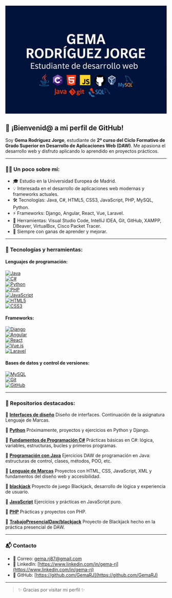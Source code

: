 <p align="center">
  <img src="https://github.com/GemaRJ/GemaRJ/blob/main/banner-gema.png?raw=true" alt="Estándarte de Gema Rodríguez Jorge">
</p>

## 🚀 ¡Bienvenid@ a mi perfil de GitHub!

Soy **Gema Rodríguez Jorge**, estudiante de **2º curso del Ciclo Formativo de Grado Superior en Desarrollo de Aplicaciones Web (DAW)**. Me apasiona el desarrollo web y disfruto aplicando lo aprendido en proyectos prácticos.

---

### 👩‍💻 Un poco sobre mí:

- 🎓 Estudio en la Universidad Europea de Madrid.  
- 💡 Interesada en el desarrollo de aplicaciones web modernas y frameworks actuales.  
- 🛠️ Tecnologías: Java, C#, HTML5, CSS3, JavaScript, PHP, MySQL, Python.  
- ⚡ Frameworks: Django, Angular, React, Vue, Laravel.  
- 🧰 Herramientas: Visual Studio Code, IntelliJ IDEA, Git, GitHub, XAMPP, DBeaver, VirtualBox, Cisco Packet Tracer.  
- 🌱 Siempre con ganas de aprender y mejorar.

---

### 🔧 Tecnologías y herramientas:

#### Lenguajes de programación:
[![Java](https://img.shields.io/badge/Java-ED8B00?logo=java&logoColor=white)](https://www.java.com/)  
[![C#](https://img.shields.io/badge/C%23-239120?logo=csharp&logoColor=white)](https://learn.microsoft.com/dotnet/csharp/)  
[![Python](https://img.shields.io/badge/Python-3776AB?logo=python&logoColor=white)](https://www.python.org/)  
[![PHP](https://img.shields.io/badge/PHP-777BB4?logo=php&logoColor=white)](https://www.php.net/)  
[![JavaScript](https://img.shields.io/badge/JavaScript-F7DF1E?logo=javascript&logoColor=black)](https://developer.mozilla.org/es/docs/Web/JavaScript)  
[![HTML5](https://img.shields.io/badge/HTML5-E34F26?logo=html5&logoColor=white)](https://developer.mozilla.org/es/docs/Web/HTML)  
[![CSS3](https://img.shields.io/badge/CSS3-1572B6?logo=css3&logoColor=white)](https://developer.mozilla.org/es/docs/Web/CSS)  

#### Frameworks:
[![Django](https://img.shields.io/badge/Django-092E20?logo=django&logoColor=white)](https://www.djangoproject.com/)  
[![Angular](https://img.shields.io/badge/Angular-DD0031?logo=angular&logoColor=white)](https://angular.io/)  
[![React](https://img.shields.io/badge/React-61DAFB?logo=react&logoColor=black)](https://reactjs.org/)  
[![Vue.js](https://img.shields.io/badge/Vue.js-4FC08D?logo=vue.js&logoColor=white)](https://vuejs.org/)  
[![Laravel](https://img.shields.io/badge/Laravel-FF2D20?logo=laravel&logoColor=white)](https://laravel.com/)  

#### Bases de datos y control de versiones:
[![MySQL](https://img.shields.io/badge/MySQL-4479A1?logo=mysql&logoColor=white)](https://www.mysql.com/)  
[![Git](https://img.shields.io/badge/Git-F05032?logo=git&logoColor=white)](https://git-scm.com/)  
[![GitHub](https://img.shields.io/badge/GitHub-181717?logo=github&logoColor=white)](https://github.com/)

---

### 📂 Repositorios destacados:

🔹 **[Interfaces de diseño](https://github.com/GemaRJ/Interfaces-de-diseño)** Diseño de interfaces. Continuación de la asignatura Lenguaje de Marcas.

🔹 **[Python](https://github.com/GemaRJ/Python)** Próximamente, proyectos y ejercicios en Python y Django.

🔹 **[Fundamentos de Programación C#](https://github.com/GemaRJ/Fundamentos-de-Programacion-Csharp)** Prácticas básicas en C#: lógica, variables, estructuras, bucles y primeros programas.

🔹 **[Programación con Java](https://github.com/GemaRJ/Programacion-con-Java)** Ejercicios DAW de programación en Java: estructuras de control, clases, métodos, POO, etc.

🔹 **[Lenguaje de Marcas](https://github.com/GemaRJ/Lenguaje-de-marcas)** Proyectos con HTML, CSS, JavaScript, XML y fundamentos del diseño web y accesibilidad.

🔹 **[blackjack](https://github.com/GemaRJ/blackjack)** Proyecto de juego Blackjack, desarrollo de lógica y experiencia de usuario.

🔹 **[JavaScript](https://github.com/GemaRJ/JavaScript)** Ejercicios y prácticas en JavaScript puro.

🔹 **[PHP](https://github.com/GemaRJ/PHP)** Prácticas y proyectos con PHP.

🔹 **[TrabajoPresencialDaw/blackjack](https://github.com/TrabajoPresencialDaw/blackjack)** Proyecto de Blackjack hecho en la práctica presencial de DAW.

---

### 📬 Contacto

- 📧 Correo: [gema.rj87@gmail.com](mailto:gema.rj87@gmail.com)  
- 💼 LinkedIn: [https://www.linkedin.com/in/gema-rj](https://www.linkedin.com/in/gema-rj)  
- 🐙 GitHub: [https://github.com/GemaRJ](https://github.com/GemaRJ)

---

> ✨ Gracias por visitar mi perfil ✨
